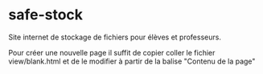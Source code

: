 # safe-stock
Site internet de stockage de fichiers pour élèves et professeurs. 

Pour créer une nouvelle page il suffit de copier coller le fichier view/blank.html et de le modifier à partir de la balise "Contenu de la page"
